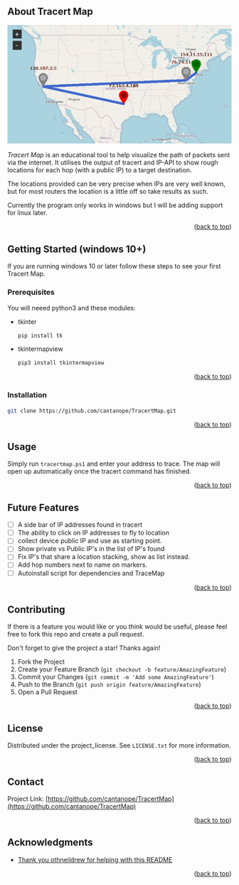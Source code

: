 <!-- ABOUT THE PROJECT -->
## About Tracert Map

![Picture of a Tracert Map](images/MapWithTrace.jpg "Title")

*Tracert Map* is an educational tool to help visualize the path of packets sent via the internet. It utilises the output of tracert and IP-API to show rough locations for each hop (with a public IP) to a target destination. 

The locations provided can be very precise when IPs are very well known, but for most routers the location is a little off so take results as such. 

Currently the program only works in windows but I will be adding support for linux later. 

<p align="right">(<a href="#readme-top">back to top</a>)</p>




<!-- GETTING STARTED -->
## Getting Started (windows 10+)

If you are running windows 10 or later follow these steps to see your first Tracert Map.

### Prerequisites

You will neeed python3 and these modules:
* tkinter
  ```sh
  pip install tk
  ```
* tkintermapview
  ```sh
  pip3 install tkintermapview
  ```
<p align="right">(<a href="#readme-top">back to top</a>)</p>

### Installation

   ```sh
   git clone https://github.com/cantanope/TracertMap.git
   ```


<p align="right">(<a href="#readme-top">back to top</a>)</p>



<!-- USAGE EXAMPLES -->
## Usage

Simply run `tracertmap.ps1` and enter your address to trace. The map will open up automatically once the tracert command has finished. 

<p align="right">(<a href="#readme-top">back to top</a>)</p>



<!-- ROADMAP -->
## Future Features

- [ ] A side bar of IP addresses found in tracert
- [ ] The ability to click on IP addresses to fly to location
- [ ] collect device public IP and use as starting point. 
- [ ] Show private vs Public IP's in the list of IP's found
- [ ] Fix IP's that share a location stacking, show as list instead. 
- [ ] Add hop numbers next to name on markers.   
- [ ] Autoinstall script for dependencies and TraceMap

<p align="right">(<a href="#readme-top">back to top</a>)</p>



<!-- CONTRIBUTING -->
## Contributing



If there is a feature you would like or you think would be useful, please feel free to fork this repo and create a pull request.

Don't forget to give the project a star! Thanks again!

1. Fork the Project
2. Create your Feature Branch (`git checkout -b feature/AmazingFeature`)
3. Commit your Changes (`git commit -m 'Add some AmazingFeature'`)
4. Push to the Branch (`git push origin feature/AmazingFeature`)
5. Open a Pull Request

<p align="right">(<a href="#readme-top">back to top</a>)</p>




<!-- LICENSE -->
## License

Distributed under the project_license. See `LICENSE.txt` for more information.

<p align="right">(<a href="#readme-top">back to top</a>)</p>



<!-- CONTACT -->
## Contact



Project Link: [https://github.com/cantanope/TracertMap](https://github.com/cantanope/TracertMap)

<p align="right">(<a href="#readme-top">back to top</a>)</p>



<!-- ACKNOWLEDGMENTS -->
## Acknowledgments

* [Thank you othneildrew for helping with this README](https://github.com/othneildrew/Best-README-Template/blob/main/README.md)


<p align="right">(<a href="#readme-top">back to top</a>)</p>
